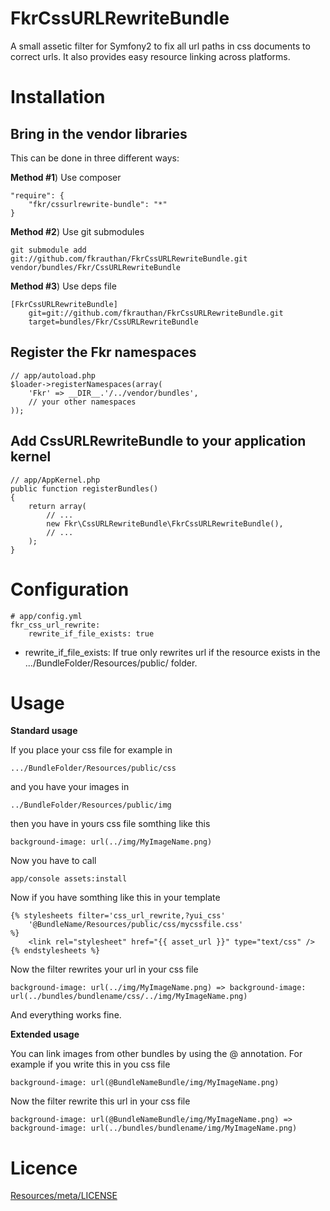 FkrCssURLRewriteBundle
======================

A small assetic filter for Symfony2 to fix all url paths in css documents to correct urls. It also provides easy resource linking across platforms.


Installation
============

Bring in the vendor libraries
-----------------------------

This can be done in three different ways:

**Method #1**) Use composer

    "require": {
        "fkr/cssurlrewrite-bundle": "*"
    }


**Method #2**) Use git submodules

    git submodule add git://github.com/fkrauthan/FkrCssURLRewriteBundle.git vendor/bundles/Fkr/CssURLRewriteBundle


**Method #3**) Use deps file
	
	[FkrCssURLRewriteBundle]
	    git=git://github.com/fkrauthan/FkrCssURLRewriteBundle.git
		target=bundles/Fkr/CssURLRewriteBundle


Register the Fkr namespaces
-----------------------------------------
	
    // app/autoload.php
    $loader->registerNamespaces(array(
        'Fkr' => __DIR__.'/../vendor/bundles',
        // your other namespaces
    ));


Add CssURLRewriteBundle to your application kernel
----------------------------------------------
	
	// app/AppKernel.php
    public function registerBundles()
    {
        return array(
            // ...
            new Fkr\CssURLRewriteBundle\FkrCssURLRewriteBundle(),
            // ...
        );
    }


Configuration
=============

    # app/config.yml
    fkr_css_url_rewrite:
        rewrite_if_file_exists: true


* rewrite_if_file_exists: If true only rewrites url if the resource exists in the .../BundleFolder/Resources/public/ folder.


Usage
=====

**Standard usage**

If you place your css file for example in 

	.../BundleFolder/Resources/public/css 

and you have your images in

	../BundleFolder/Resources/public/img

then you have in yours css file somthing like this

	background-image: url(../img/MyImageName.png)

Now you have to call
 
	app/console assets:install
	
Now if you have somthing like this in your template

	{% stylesheets filter='css_url_rewrite,?yui_css' 
		'@BundleName/Resources/public/css/mycssfile.css'
	%}
		<link rel="stylesheet" href="{{ asset_url }}" type="text/css" />
	{% endstylesheets %}

Now the filter rewrites your url in your css file

	background-image: url(../img/MyImageName.png) => background-image: url(../bundles/bundlename/css/../img/MyImageName.png)
	
And everything works fine.

**Extended usage**

You can link images from other bundles by using the @ annotation. For example if you write this in you css file

	background-image: url(@BundleNameBundle/img/MyImageName.png)

Now the filter rewrite this url in your css file

	background-image: url(@BundleNameBundle/img/MyImageName.png) => background-image: url(../bundles/bundlename/img/MyImageName.png)


Licence
=======

[Resources/meta/LICENSE](https://github.com/fkrauthan/FkrCssURLRewriteBundle/blob/master/Resources/meta/LICENSE)
